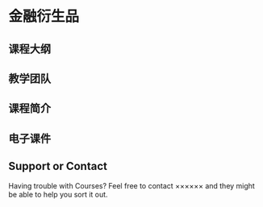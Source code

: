 # 金融衍生品
## 课程大纲


## 教学团队


## 课程简介


## 电子课件


## Support or Contact

Having trouble with Courses? Feel free to contact ×××××× and they might be able to help you sort it out.
